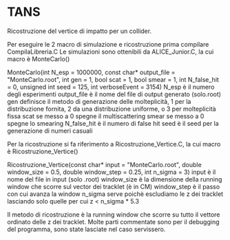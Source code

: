 # TANS
Ricostruzione del vertice di impatto per un collider.

Per eseguire le 2 macro di simulazione e ricostruzione prima compilare CompilaLibreria.C
Le simulazioni sono ottenibili da ALICE_Junior.C, la cui macro è MonteCarlo()

  MonteCarlo(int N_esp = 1000000, const char* output_file = "MonteCarlo.root", int gen = 1, bool scat = 1, bool smear = 1, int N_false_hit = 0, unsigned int seed = 125, int verboseEvent = 3154)
    N_esp è il numero degli esperimenti
    output_file è il nome del file di output generato (solo.root)
    gen definisce il metodo di generazione delle molteplicità, 1 per la distribuzione fornita, 2 da una distribuzione uniforme, o 3 per molteplicità fissa
    scat se messo a 0 spegne il multiscattering
    smear se messo a 0 spegne lo smearing
    N_false_hit è il numero di false hit
    seed è il seed per la generazione di numeri casuali
    
    
Per la ricostruzione si fa riferimento a Ricostruzione_Vertice.C, la cui macro è Ricostruzione_Vertice()

  Ricostruzione_Vertice(const char* input = "MonteCarlo.root", double window_size = 0.5, double window_step = 0.25, int n_sigma = 3)
    input è il nome del file in input (solo .root)
    window_size è la dimensione della running window che scorre sul vector dei tracklet (è in CM)
    window_step è il passo con cui avanza la window
    n_sigma serve poichè escludiamo le z dei tracklet lasciando solo quelle per cui z < n_sigma * 5.3
    

Il metodo di ricostruzione è la running window che scorre su tutto il vettore ordinato delle z dei tracklet.
Molte parti commentate sono per il debugging del programma, sono state lasciate nel caso servissero.
